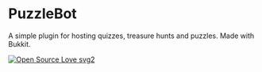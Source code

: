 # PuzzleBot
A simple plugin for hosting quizzes, treasure hunts and puzzles.
Made with Bukkit.

[![Open Source Love svg2](https://badges.frapsoft.com/os/v2/open-source.svg?v=103)](https://github.com/ellerbrock/open-source-badges/)
